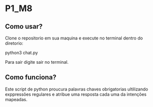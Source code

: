 # P1_M8
 
## Como usar?

Clone o repositorio em sua maquina e execute no terminal dentro do diretorio:

python3 chat.py

Para sair digite sair no terminal.

## Como funciona?

Este script de python proucura palavras chaves obrigatorias ultilizando exppressões regulares e atribue uma resposta cada uma da intenções mapeadas.
